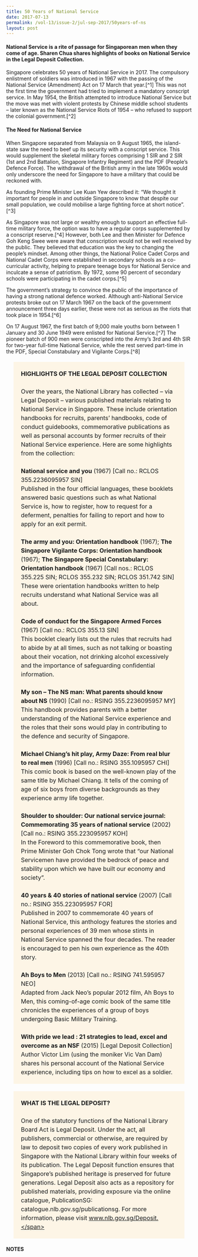 ```yaml
---
title: 50 Years of National Service
date: 2017-07-13
permalink: /vol-13/issue-2/jul-sep-2017/50years-of-ns
layout: post
---
```

#### National Service is a rite of passage for Singaporean men when they come of age. **Sharen Chua** shares highlights of books on National Service in the Legal Deposit Collection.

Singapore celebrates 50 years of National Service in 2017. The compulsory enlistment of soldiers was introduced in 1967 with the passing of the National Service (Amendment) Act on 17 March that year.[^1] This was not the first time the government had tried to implement a mandatory conscript service. In May 1954, the British attempted to introduce National Service but the move was met with violent protests by Chinese middle school students – later known as the National Service Riots of 1954 – who refused to support the colonial government.[^2]

#### **The Need for National Service**

When Singapore separated from Malaysia on 9 August 1965, the island-state saw the need to beef up its security with a conscript service. This would supplement the skeletal military forces comprising 1 SIR and 2 SIR (1st and 2nd Battalion, Singapore Infantry Regiment) and the PDF (People’s Defence Force). The withdrawal of the British army in the late 1960s would only underscore the need for Singapore to have a military that could be reckoned with.

As founding Prime Minister Lee Kuan Yew described it: “We thought it important for people in and outside Singapore to know that despite our small population, we could mobilise a large fighting force at short notice”.[^3]

As Singapore was not large or wealthy enough to support an effective full-time military force, the option was to have a regular corps supplemented by a conscript reserve.[^4] However, both Lee and then Minister for Defence Goh Keng Swee were aware that conscription would not be well received by the public. They believed that education was the key to changing the people’s mindset. Among other things, the National Police Cadet Corps and National Cadet Corps were established in secondary schools as a co-curricular activity, helping to prepare teenage boys for National Service and inculcate a sense of patriotism. By 1972, some 90 percent of secondary schools were participating in the cadet corps.[^5]

The government’s strategy to convince the public of the importance of having a strong national defence worked. Although anti-National Service protests broke out on 17 March 1967 on the back of the government announcement three days earlier, these were not as serious as the riots that took place in 1954.[^6]

On 17 August 1967, the first batch of 9,000 male youths born between 1 January and 30 June 1949 were enlisted for National Service.[^7] The pioneer batch of 900 men were conscripted into the Army’s 3rd and 4th SIR for two-year full-time National Service, while the rest served part-time in the PDF, Special Constabulary and Vigilante Corps.[^8]

<span style="background-colour: #fdf5e6; padding: 20px; margin: 20px; background:#fdf5e6; display:block; font-size:1rem; line-height:1.5rem;"><b>HIGHLIGHTS OF THE LEGAL DEPOSIT COLLECTION</b>
<br><br>
Over the years, the National Library has collected – via Legal Deposit – various published materials relating to National Service in Singapore. These include orientation handbooks for recruits, parents’ handbooks, code of conduct guidebooks, commemorative publications as well as personal accounts by former recruits of their National Service experience. Here are some highlights from the collection:
<br><br>
<b>National service and you</b> (1967) [Call no.: RCLOS 355.2236095957 SIN]<br>
Published in the four official languages, these booklets answered basic questions such as what National Service is, how to register, how to request for a deferment, penalties for failing to report and how to apply for an exit permit.
<br><br>
<b>The army and you: Orientation handbook</b> (1967); <b>The Singapore Vigilante Corps: Orientation handbook</b> (1967); <b>The Singapore Special Constabulary: Orientation handbook</b> (1967) [Call nos.: RCLOS 355.225 SIN; RCLOS 355.232 SIN; RCLOS 351.742 SIN]<br>
These were orientation handbooks written to help recruits understand what National Service was all about.
<br><br>
<b>Code of conduct for the Singapore Armed Forces</b> (1967) [Call no.: RCLOS 355.13 SIN]<br>
This booklet clearly lists out the rules that recruits had to abide by at all times, such as not talking or boasting about their vocation, not drinking alcohol excessively and the importance of safeguarding confidential information.
<br><br>
<b>My son – The NS man: What parents should know about NS</b> (1990) [Call no.: RSING 355.2236095957 MY]<br>
This handbook provides parents with a better understanding of the National Service experience and the roles that their sons would play in contributing to the defence and security of Singapore.
<br><br>
<b>Michael Chiang’s hit play, Army Daze: From real blur to real men</b> (1996) [Call no.: RSING 355.1095957 CHI]<br>
This comic book is based on the well-known play of the same title by Michael Chiang. It tells of the coming of age of six boys from diverse backgrounds as they experience army life together.
<br><br>
<b>Shoulder to shoulder: Our national service journal: Commemorating 35 years of national service</b> (2002) [Call no.: RSING 355.223095957 KOH]<br>
In the Foreword to this commemorative book, then Prime Minister Goh Chok Tong wrote that “our National Servicemen have provided the bedrock of peace and stability upon which we have built our economy and society”.
<br><br>
<b>40 years & 40 stories of national service</b> (2007) [Call no.: RSING 355.223095957 FOR]<br>
Published in 2007 to commemorate 40 years of National Service, this anthology features the stories and personal experiences of 39 men whose stints in National Service spanned the four decades. The reader is encouraged to pen his own experience as the 40th story.
<br><br>
<b>Ah Boys to Men</b> (2013) [Call no.: RSING 741.595957 NEO]<br>
Adapted from Jack Neo’s popular 2012 film, Ah Boys to Men, this coming-of-age comic book of the same title chronicles the experiences of a group of boys undergoing Basic Military Training.
<br><br>
<b>With pride we lead : 21 strategies to lead, excel and overcome as an NSF</b> (2015) [Legal Deposit Collection]<br>
Author Victor Lim (using the moniker Vic Van Dam) shares his personal account of the National Service experience, including tips on how to excel as a soldier.</span>

<span style="background-colour: #fdf5e6; padding: 20px; margin: 20px; background:#fdf5e6; display:block; font-size:1rem; line-height:1.5rem;"><b>WHAT IS THE LEGAL DEPOSIT?</b>
<br><br>
One of the statutory functions of the National Library Board Act is Legal Deposit. Under the act, all publishers, commercial or otherwise, are required by law to deposit two copies of every work published in Singapore with the National Library within four weeks of its publication. The Legal Deposit function ensures that Singapore’s published heritage is preserved for future generations. Legal Deposit also acts as a repository for published materials, providing exposure via the online catalogue, PublicationSG: catalogue.nlb.gov.sg/publicationsg. For more information, please visit www.nlb.gov.sg/Deposit.</span>

#### **NOTES**